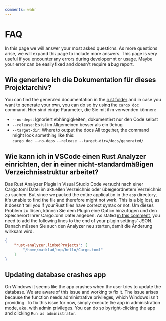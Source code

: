 ```yaml
---
comments: wahr
---
```


# FAQ
In this page we will answer your most asked questions. As more questions arise, we will expand this page to include more answers. This page is very useful if you encounter any errors during developemnt or usage. Maybe your error can be easily fixed and doesn't require a bug report.

## Wie generiere ich die Dokumentation für dieses Projektarchiv?
You can find the generated documentation in the [rust folder](/rust/) and in case you want to generate your own, you can do so by using the `cargo doc` command. Hier sind einige Parameter, die Sie mit ihm verwenden können:
- `--no-deps`: Ignoriert Abhängigkeiten, dokumentiert nur den Code selbst
- `--release`: Es ist im Allgemeinen besser als ein Debug
- `--target-dir`: Where to output the docs All together, the command might look something like this: \
  `cargo doc --no-deps --release --target-dir=/docs/generated/`

## Wie kann ich in VSCode einen Rust Analyzer einrichten, der in einer nicht-standardmäßigen Verzeichnisstruktur arbeitet?
Das Rust Analyzer Plugin in Visual Studio Code versucht nach einer Cargo.toml Datei im aktuellen Verzeichnis oder übergeordnetem Verzeichnis zu suchen. But since we packed the entire application in the `app` directory, it's unable to find the file and therefore might not work. This is a big lost, as it doesn't tell you if your Rust files have correct syntax or not. Um dieses Problem zu lösen, können Sie dem Plugin eine Option hinzufügen und den Speicherort Ihrer Cargo.toml Datei angeben. As stated [in this comment](https://github.com/rust-lang/rust-analyzer/issues/2649#issuecomment-691582605), you need to add the following lines to the end of your plugin settings' JSON. Danach müssen Sie auch den Analyzer neu starten, damit die Änderung wirksam wird.

```json
{
    "rust-analyzer.linkedProjects": [
        "/home/matklad/tmp/hello/Cargo.toml"
    ]
}
```

## Updating database crashes app
On Windows it seems like the app crashes when the user tries to update the database. We are aware of this issue and working to fix it. The issue arises because the function needs administrative privileges, which Windows isn't providing. To fix this issue for now, simply execute the app in administration mode, aka. with admin privileges. You can do so by right-clicking the app and clicking `Run as administrator`.
